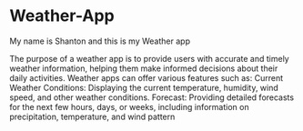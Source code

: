 # Weather-App
My name is Shanton and this is my Weather app

The purpose of a weather app is to provide users with accurate and timely weather information, helping them make informed decisions about their daily activities. Weather apps can offer various features such as:
Current Weather Conditions: Displaying the current temperature, humidity, wind speed, and other weather conditions.
Forecast: Providing detailed forecasts for the next few hours, days, or weeks, including information on precipitation, temperature, and wind pattern

